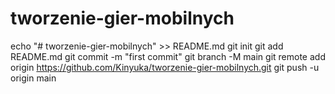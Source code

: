 # tworzenie-gier-mobilnych
echo "# tworzenie-gier-mobilnych" >> README.md
git init
git add README.md
git commit -m "first commit"
git branch -M main
git remote add origin https://github.com/Kinyuka/tworzenie-gier-mobilnych.git
git push -u origin main
